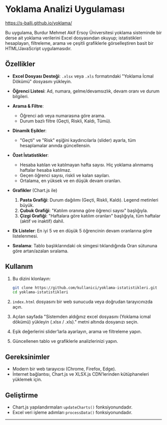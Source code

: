 # Yoklama Analizi Uygulaması

https://s-balli.github.io/yoklama/

Bu uygulama, Burdur Mehmet Akif Ersoy Üniversitesi yoklama sisteminde bir derse ait yoklama verilerini Excel dosyasından okuyup; istatistikleri hesaplayan, filtreleme, arama ve çeşitli grafiklerle görselleştiren basit bir HTML/JavaScript uygulamasıdır.

## Özellikler

* **Excel Dosyası Desteği**: `.xlsx` veya `.xls` formatındaki "Yoklama İcmal Dökümü" dosyasını yükleyin.
* **Öğrenci Listesi**: Ad, numara, gelme/devamsızlık, devam oranı ve durum bilgileri.
* **Arama & Filtre**:

  * Öğrenci adı veya numarasına göre arama.
  * Durum bazlı filtre (Geçti, Riskli, Kaldı, Tümü).
* **Dinamik Eşikler**:

  * "Geçti" ve "Risk" eşiğini kaydırıcılarla (slider) ayarla, tüm hesaplamalar anında güncellensin.
* **Özet İstatistikler**:

  * Hesaba katılan ve katılmayan hafta sayısı. Hiç yoklama alınmamış haftalar hesaba katılmaz.
  * Geçen öğrenci sayısı, riskli ve kalan sayıları.
  * Ortalama, en yüksek ve en düşük devam oranları.
* **Grafikler** (Chart.js ile)

  1. **Pasta Grafiği**: Durum dağılımı (Geçti, Riskli, Kaldı). Legend metinleri büyük.
  2. **Çubuk Grafiği**: "Katılım oranına göre öğrenci sayısı" başlığıyla.
  3. **Çizgi Grafiği**: "Haftalara göre katılım oranları" başlığıyla, tüm haftalar (aktif ve inaktif) dahil.
* **Ek Listeler**: En iyi 5 ve en düşük 5 öğrencinin devam oranlarına göre listelenmesi.
* **Sıralama**: Tablo başlıklarındaki ok simgesi tıklandığında Oran sütununa göre artan/azalan sıralama.

## Kullanım

1. Bu dizini klonlayın:

   ```bash
   git clone https://github.com/kullanici/yoklama-istatistikleri.git
   cd yoklama-istatistikleri
   ```

2. `index.html` dosyasını bir web sunucuda veya doğrudan tarayıcınızda açın.

3. Açılan sayfada "Sistemden aldığınız excel dosyasını (Yoklama icmal dökümü) yükleyin (.xlsx / .xls)." metni altında dosyanızı seçin.

4. Eşik değerlerini slider’larla ayarlayın, arama ve filtreleme yapın.

5. Güncellenen tablo ve grafiklerle analizlerinizi yapın.

## Gereksinimler

* Modern bir web tarayıcısı (Chrome, Firefox, Edge).
* İnternet bağlantısı, Chart.js ve XLSX.js CDN’lerinden kütüphaneleri yüklemek için.

## Geliştirme

* Chart.js yapılandırmaları `updateCharts()` fonksiyonundadır.
* Excel veri işleme adımları `processData()` fonksiyonundadır.

---


